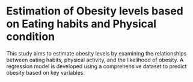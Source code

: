 # Estimation of Obesity levels based on Eating habits and Physical condition
This study aims to estimate obesity levels by examining the relationships between eating habits, physical activity, and the likelihood of obesity. A regression model is developed using a comprehensive dataset to predict obesity based on key variables.
